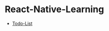 # React-Native-Learning
- [Todo-List](https://github.com/hemang11/React-Native-Learning/tree/Todo-List)
